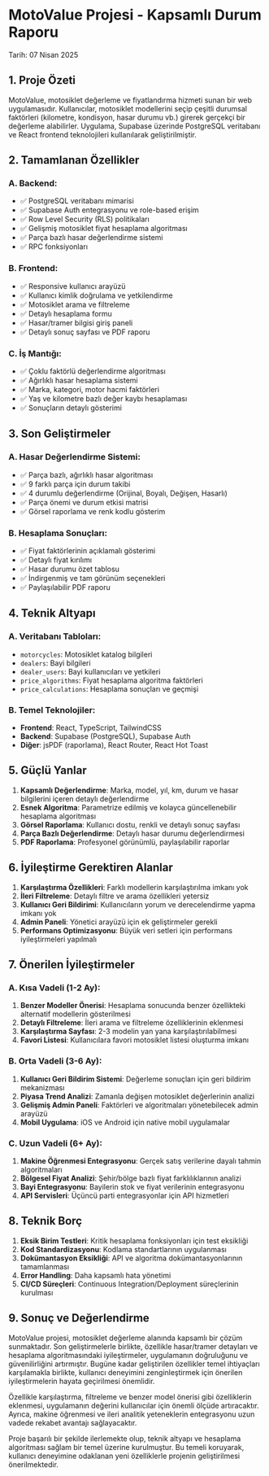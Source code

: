 # MotoValue Projesi - Kapsamlı Durum Raporu
Tarih: 07 Nisan 2025

## 1. Proje Özeti

MotoValue, motosiklet değerleme ve fiyatlandırma hizmeti sunan bir web uygulamasıdır. Kullanıcılar, motosiklet modellerini seçip çeşitli durumsal faktörleri (kilometre, kondisyon, hasar durumu vb.) girerek gerçekçi bir değerleme alabilirler. Uygulama, Supabase üzerinde PostgreSQL veritabanı ve React frontend teknolojileri kullanılarak geliştirilmiştir.

## 2. Tamamlanan Özellikler

### A. Backend:
- ✅ PostgreSQL veritabanı mimarisi
- ✅ Supabase Auth entegrasyonu ve role-based erişim
- ✅ Row Level Security (RLS) politikaları
- ✅ Gelişmiş motosiklet fiyat hesaplama algoritması
- ✅ Parça bazlı hasar değerlendirme sistemi
- ✅ RPC fonksiyonları

### B. Frontend:
- ✅ Responsive kullanıcı arayüzü
- ✅ Kullanıcı kimlik doğrulama ve yetkilendirme
- ✅ Motosiklet arama ve filtreleme
- ✅ Detaylı hesaplama formu
- ✅ Hasar/tramer bilgisi giriş paneli
- ✅ Detaylı sonuç sayfası ve PDF raporu

### C. İş Mantığı:
- ✅ Çoklu faktörlü değerlendirme algoritması
- ✅ Ağırlıklı hasar hesaplama sistemi
- ✅ Marka, kategori, motor hacmi faktörleri
- ✅ Yaş ve kilometre bazlı değer kaybı hesaplaması
- ✅ Sonuçların detaylı gösterimi

## 3. Son Geliştirmeler

### A. Hasar Değerlendirme Sistemi:
- ✅ Parça bazlı, ağırlıklı hasar algoritması
- ✅ 9 farklı parça için durum takibi
- ✅ 4 durumlu değerlendirme (Orijinal, Boyalı, Değişen, Hasarlı)
- ✅ Parça önemi ve durum etkisi matrisi
- ✅ Görsel raporlama ve renk kodlu gösterim

### B. Hesaplama Sonuçları:
- ✅ Fiyat faktörlerinin açıklamalı gösterimi
- ✅ Detaylı fiyat kırılımı
- ✅ Hasar durumu özet tablosu
- ✅ İndirgenmiş ve tam görünüm seçenekleri
- ✅ Paylaşılabilir PDF raporu

## 4. Teknik Altyapı

### A. Veritabanı Tabloları:
- `motorcycles`: Motosiklet katalog bilgileri
- `dealers`: Bayi bilgileri
- `dealer_users`: Bayi kullanıcıları ve yetkileri
- `price_algorithms`: Fiyat hesaplama algoritma faktörleri
- `price_calculations`: Hesaplama sonuçları ve geçmişi

### B. Temel Teknolojiler:
- **Frontend**: React, TypeScript, TailwindCSS
- **Backend**: Supabase (PostgreSQL), Supabase Auth
- **Diğer**: jsPDF (raporlama), React Router, React Hot Toast

## 5. Güçlü Yanlar

1. **Kapsamlı Değerlendirme**: Marka, model, yıl, km, durum ve hasar bilgilerini içeren detaylı değerlendirme
2. **Esnek Algoritma**: Parametrize edilmiş ve kolayca güncellenebilir hesaplama algoritması
3. **Görsel Raporlama**: Kullanıcı dostu, renkli ve detaylı sonuç sayfası
4. **Parça Bazlı Değerlendirme**: Detaylı hasar durumu değerlendirmesi
5. **PDF Raporlama**: Profesyonel görünümlü, paylaşılabilir raporlar

## 6. İyileştirme Gerektiren Alanlar

1. **Karşılaştırma Özellikleri**: Farklı modellerin karşılaştırılma imkanı yok
2. **İleri Filtreleme**: Detaylı filtre ve arama özellikleri yetersiz
3. **Kullanıcı Geri Bildirimi**: Kullanıcıların yorum ve derecelendirme yapma imkanı yok
4. **Admin Paneli**: Yönetici arayüzü için ek geliştirmeler gerekli
5. **Performans Optimizasyonu**: Büyük veri setleri için performans iyileştirmeleri yapılmalı

## 7. Önerilen İyileştirmeler

### A. Kısa Vadeli (1-2 Ay):
1. **Benzer Modeller Önerisi**: Hesaplama sonucunda benzer özellikteki alternatif modellerin gösterilmesi
2. **Detaylı Filtreleme**: İleri arama ve filtreleme özelliklerinin eklenmesi
3. **Karşılaştırma Sayfası**: 2-3 modelin yan yana karşılaştırılabilmesi
4. **Favori Listesi**: Kullanıcılara favori motosiklet listesi oluşturma imkanı

### B. Orta Vadeli (3-6 Ay):
1. **Kullanıcı Geri Bildirim Sistemi**: Değerleme sonuçları için geri bildirim mekanizması
2. **Piyasa Trend Analizi**: Zamanla değişen motosiklet değerlerinin analizi
3. **Gelişmiş Admin Paneli**: Faktörleri ve algoritmaları yönetebilecek admin arayüzü
4. **Mobil Uygulama**: iOS ve Android için native mobil uygulamalar

### C. Uzun Vadeli (6+ Ay):
1. **Makine Öğrenmesi Entegrasyonu**: Gerçek satış verilerine dayalı tahmin algoritmaları
2. **Bölgesel Fiyat Analizi**: Şehir/bölge bazlı fiyat farklılıklarının analizi
3. **Bayi Entegrasyonu**: Bayilerin stok ve fiyat verilerinin entegrasyonu
4. **API Servisleri**: Üçüncü parti entegrasyonlar için API hizmetleri

## 8. Teknik Borç

1. **Eksik Birim Testleri**: Kritik hesaplama fonksiyonları için test eksikliği
2. **Kod Standardizasyonu**: Kodlama standartlarının uygulanması
3. **Dokümantasyon Eksikliği**: API ve algoritma dokümantasyonlarının tamamlanması
4. **Error Handling**: Daha kapsamlı hata yönetimi
5. **CI/CD Süreçleri**: Continuous Integration/Deployment süreçlerinin kurulması

## 9. Sonuç ve Değerlendirme

MotoValue projesi, motosiklet değerleme alanında kapsamlı bir çözüm sunmaktadır. Son geliştirmelerle birlikte, özellikle hasar/tramer detayları ve hesaplama algoritmasındaki iyileştirmeler, uygulamanın doğruluğunu ve güvenilirliğini artırmıştır. Bugüne kadar geliştirilen özellikler temel ihtiyaçları karşılamakla birlikte, kullanıcı deneyimini zenginleştirmek için önerilen iyileştirmelerin hayata geçirilmesi önemlidir.

Özellikle karşılaştırma, filtreleme ve benzer model önerisi gibi özelliklerin eklenmesi, uygulamanın değerini kullanıcılar için önemli ölçüde artıracaktır. Ayrıca, makine öğrenmesi ve ileri analitik yeteneklerin entegrasyonu uzun vadede rekabet avantajı sağlayacaktır.

Proje başarılı bir şekilde ilerlemekte olup, teknik altyapı ve hesaplama algoritması sağlam bir temel üzerine kurulmuştur. Bu temeli koruyarak, kullanıcı deneyimine odaklanan yeni özelliklerle projenin geliştirilmesi önerilmektedir. 